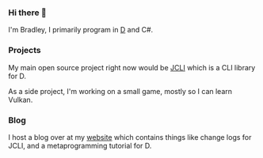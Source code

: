 ### Hi there 👋

I'm Bradley, I primarily program in [D](https://dlang.org/) and C#.

### Projects

My main open source project right now would be [JCLI](https://github.com/SealabJaster/jcli/tree/master/source/jaster/cli) which is a CLI library for D.

As a side project, I'm working on a small game, mostly so I can learn Vulkan.

### Blog

I host a blog over at my [website](https://bradley.chatha.dev/Blog) which contains things like change logs for JCLI, and a metaprogramming tutorial for D.

